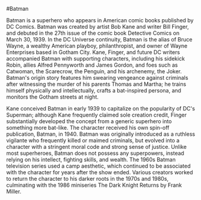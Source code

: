 #Batman

Batman is a superhero who appears in American comic books published by DC Comics. Batman was created by artist Bob Kane and writer Bill Finger, and debuted in the 27th issue of the comic book Detective Comics on March 30, 1939. In the DC Universe continuity, Batman is the alias of Bruce Wayne, a wealthy American playboy, philanthropist, and owner of Wayne Enterprises based in Gotham City. Kane, Finger, and future DC writers accompanied Batman with supporting characters, including his sidekick Robin, allies Alfred Pennyworth and James Gordon, and foes such as Catwoman, the Scarecrow, the Penguin, and his archenemy, the Joker. Batman's origin story features him swearing vengeance against criminals after witnessing the murder of his parents Thomas and Martha; he trains himself physically and intellectually, crafts a bat-inspired persona, and monitors the Gotham streets at night.

Kane conceived Batman in early 1939 to capitalize on the popularity of DC's Superman; although Kane frequently claimed sole creation credit, Finger substantially developed the concept from a generic superhero into something more bat-like. The character received his own spin-off publication, Batman, in 1940. Batman was originally introduced as a ruthless vigilante who frequently killed or maimed criminals, but evolved into a character with a stringent moral code and strong sense of justice. Unlike most superheroes, Batman does not possess any superpowers, instead relying on his intellect, fighting skills, and wealth. The 1960s Batman television series used a camp aesthetic, which continued to be associated with the character for years after the show ended. Various creators worked to return the character to his darker roots in the 1970s and 1980s, culminating with the 1986 miniseries The Dark Knight Returns by Frank Miller.
